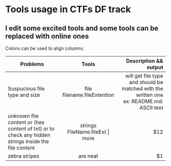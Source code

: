 # Tools usage in CTFs DF track

## I edit some excited tools and some tools can be replaced with online ones
 
Colons can be used to align columns.

| Problems      | Tools         | Description && output  |
| ------------- |:-------------:| -----:|
| Suspucious file type and size      | file filename.fileExtention | will get file type and should be matched with the written one <br> ex: README.md: ASCII text |
| unknown file content or (hex content of txt) or to check any hidden strings inside the file content      | strings FileName.fileExt \| more      |   $12 |
| zebra stripes | are neat      |    $1 |
